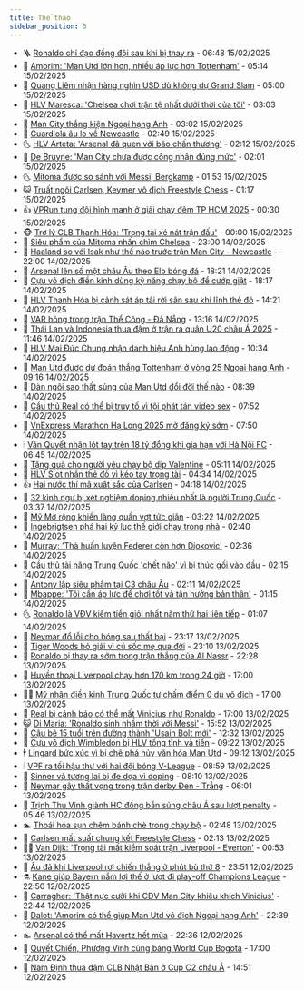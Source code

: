 ```yaml
---
title: Thể thao
sidebar_position: 5
---
```


<!-- vnexpress-the-thao:START -->
- 🪜 [Ronaldo chỉ đạo đồng đội sau khi bị thay ra](https://vnexpress.net/ronaldo-chi-dao-dong-doi-sau-khi-bi-thay-ra-4849875.html) - 06:48 15/02/2025
- 🦩 [Amorim: &#39;Man Utd lớn hơn, nhiều áp lực hơn Tottenham&#39;](https://vnexpress.net/amorim-man-utd-lon-hon-nhieu-ap-luc-hon-tottenham-4849845.html) - 05:14 15/02/2025
- 🧰 [Quang Liêm nhận hàng nghìn USD dù không dự Grand Slam](https://vnexpress.net/quang-liem-nhan-hang-nghin-usd-du-khong-du-grand-slam-4849786.html) - 05:00 15/02/2025
- 🤗 [HLV Maresca: &#39;Chelsea chơi trận tệ nhất dưới thời của tôi&#39;](https://vnexpress.net/hlv-maresca-chelsea-choi-tran-te-nhat-duoi-thoi-cua-toi-4849827.html) - 03:03 15/02/2025
- 🥳 [Man City thắng kiện Ngoại hạng Anh](https://vnexpress.net/man-city-thang-kien-ngoai-hang-anh-4849803.html) - 03:02 15/02/2025
- 🦣 [Guardiola âu lo về Newcastle](https://vnexpress.net/guardiola-au-lo-ve-newcastle-4849770.html) - 02:49 15/02/2025
- 🌜 [HLV Arteta: &#39;Arsenal đã quen với bão chấn thương&#39;](https://vnexpress.net/hlv-arteta-arsenal-da-quen-voi-bao-chan-thuong-4849778.html) - 02:12 15/02/2025
- 🫶 [De Bruyne: &#39;Man City chưa được công nhận đúng mức&#39;](https://vnexpress.net/de-bruyne-man-city-chua-duoc-cong-nhan-dung-muc-4849779.html) - 02:01 15/02/2025
- 🌜 [Mitoma được so sánh với Messi, Bergkamp](https://vnexpress.net/mitoma-duoc-so-sanh-voi-messi-bergkamp-4849796.html) - 01:53 15/02/2025
- 😺 [Truất ngôi Carlsen, Keymer vô địch Freestyle Chess](https://vnexpress.net/truat-ngoi-carlsen-keymer-vo-dich-freestyle-chess-4849774.html) - 01:17 15/02/2025
- 👍 [VPRun tung đội hình mạnh ở giải chạy đêm TP HCM 2025](https://vnexpress.net/vprun-tung-doi-hinh-manh-o-giai-chay-dem-tp-hcm-2025-4849586.html) - 00:30 15/02/2025
- 🐵 [Trợ lý CLB Thanh Hóa: &#39;Trọng tài xé nát trận đấu&#39;](https://vnexpress.net/tro-ly-clb-thanh-hoa-trong-tai-xe-nat-tran-dau-4849741.html) - 00:00 15/02/2025
- 💫 [Siêu phẩm của Mitoma nhấn chìm Chelsea](https://vnexpress.net/sieu-pham-cua-mitoma-nhan-chim-chelsea-4849775.html) - 23:00 14/02/2025
- 🦆 [Haaland so với Isak như thế nào trước trận Man City - Newcastle](https://vnexpress.net/haaland-so-voi-isak-nhu-the-nao-truoc-tran-man-city-newcastle-4849296.html) - 22:00 14/02/2025
- 🙉 [Arsenal lên số một châu Âu theo Elo bóng đá](https://vnexpress.net/arsenal-len-so-mot-chau-au-theo-elo-bong-da-4849674.html) - 18:21 14/02/2025
- 📝 [Cựu vô địch điền kinh dùng kỹ năng chạy bộ để cướp giật](https://vnexpress.net/cuu-vo-dich-dien-kinh-dung-ky-nang-chay-bo-de-cuop-giat-4849625.html) - 18:17 14/02/2025
- 💯 [HLV Thanh Hóa bị cảnh sát áp tải rời sân sau khi lĩnh thẻ đỏ](https://vnexpress.net/hlv-thanh-hoa-bi-canh-sat-ap-tai-roi-san-sau-khi-linh-the-do-4849717.html) - 14:21 14/02/2025
- 🌈 [VAR hỏng trong trận Thể Công - Đà Nẵng](https://vnexpress.net/var-hong-trong-tran-the-cong-da-nang-4849697.html) - 13:16 14/02/2025
- 🦩 [Thái Lan và Indonesia thua đậm ở trận ra quân U20 châu Á 2025](https://vnexpress.net/thai-lan-va-indonesia-thua-dam-o-tran-ra-quan-u20-chau-a-2025-4849679.html) - 11:46 14/02/2025
- 🐲 [HLV Mai Đức Chung nhận danh hiệu Anh hùng lao động](https://vnexpress.net/hlv-mai-duc-chung-nhan-danh-hieu-anh-hung-lao-dong-4849676.html) - 10:34 14/02/2025
- 🌁 [Man Utd được dự đoán thắng Tottenham ở vòng 25 Ngoại hạng Anh](https://vnexpress.net/man-utd-duoc-du-doan-thang-tottenham-o-vong-25-ngoai-hang-anh-4849523.html) - 09:16 14/02/2025
- 💯 [Dàn ngôi sao thất sủng của Man Utd đổi đời thế nào](https://vnexpress.net/dan-ngoi-sao-that-sung-cua-man-utd-doi-doi-the-nao-4849484.html) - 08:39 14/02/2025
- 🌝 [Cầu thủ Real có thể bị truy tố vì tội phát tán video sex](https://vnexpress.net/cau-thu-real-co-the-bi-truy-to-vi-toi-phat-tan-video-sex-4849274.html) - 07:52 14/02/2025
- 🤖 [VnExpress Marathon Hạ Long 2025 mở đăng ký sớm](https://vnexpress.net/vnexpress-marathon-ha-long-2025-mo-dang-ky-som-4849588.html) - 07:50 14/02/2025
- 🕯 [Văn Quyết nhận lót tay trên 18 tỷ đồng khi gia hạn với Hà Nội FC](https://vnexpress.net/van-quyet-nhan-lot-tay-tren-18-ty-dong-khi-gia-han-voi-ha-noi-fc-4849537.html) - 06:45 14/02/2025
- 🧰 [Tặng quà cho người yêu chạy bộ dịp Valentine](https://vnexpress.net/tang-qua-cho-nguoi-yeu-chay-bo-dip-valentine-4849501.html) - 05:11 14/02/2025
- 🥳 [HLV Slot nhận thẻ đỏ vì kéo tay trọng tài](https://vnexpress.net/hlv-slot-nhan-the-do-vi-keo-tay-trong-tai-4849450.html) - 04:34 14/02/2025
- 👍 [Hai nước thí mã xuất sắc của Carlsen](https://vnexpress.net/hai-nuoc-thi-ma-xuat-sac-cua-carlsen-4849455.html) - 04:18 14/02/2025
- 💪 [32 kình ngư bị xét nghiệm doping nhiều nhất là người Trung Quốc](https://vnexpress.net/32-kinh-ngu-bi-xet-nghiem-doping-nhieu-nhat-la-nguoi-trung-quoc-4849397.html) - 03:37 14/02/2025
- 👹 [Mỹ Mở rộng khiến làng quần vợt tức giận](https://vnexpress.net/my-mo-rong-khien-lang-quan-vot-tuc-gian-4849416.html) - 03:22 14/02/2025
- 🧰 [Ingebrigtsen phá hai kỷ lục thế giới chạy trong nhà](https://vnexpress.net/ingebrigtsen-pha-hai-ky-luc-the-gioi-chay-trong-nha-4849358.html) - 02:40 14/02/2025
- 🚀 [Murray: &#39;Thà huấn luyện Federer còn hơn Djokovic&#39;](https://vnexpress.net/murray-tha-huan-luyen-federer-con-hon-djokovic-4849324.html) - 02:36 14/02/2025
- 🎃 [Cầu thủ tài năng Trung Quốc &#39;chết não&#39; vì bị thúc gối vào đầu](https://vnexpress.net/cau-thu-tai-nang-trung-quoc-chet-nao-vi-bi-thuc-goi-vao-dau-4849330.html) - 02:15 14/02/2025
- 🧰 [Antony lập siêu phẩm tại C3 châu Âu](https://vnexpress.net/antony-lap-sieu-pham-tai-c3-chau-au-4849476.html) - 02:11 14/02/2025
- 👀 [Mbappe: &#39;Tôi cần áp lực để chơi tốt và tận hưởng bản thân&#39;](https://vnexpress.net/mbappe-toi-can-ap-luc-de-choi-tot-va-tan-huong-ban-than-4849321.html) - 01:15 14/02/2025
- 🌜 [Ronaldo là VĐV kiếm tiền giỏi nhất năm thứ hai liên tiếp](https://vnexpress.net/ronaldo-la-vdv-kiem-tien-gioi-nhat-nam-thu-hai-lien-tiep-4849318.html) - 01:07 14/02/2025
- 🫶 [Neymar đổ lỗi cho bóng sau thất bại](https://vnexpress.net/neymar-do-loi-cho-bong-sau-that-bai-4849313.html) - 23:17 13/02/2025
- 🦄 [Tiger Woods bỏ giải vì cú sốc mẹ qua đời](https://vnexpress.net/tiger-woods-bo-giai-vi-cu-soc-me-qua-doi-4849315.html) - 23:10 13/02/2025
- 🥳 [Ronaldo bị thay ra sớm trong trận thắng của Al Nassr](https://vnexpress.net/ronaldo-bi-thay-ra-som-trong-tran-thang-cua-al-nassr-4849314.html) - 22:28 13/02/2025
- 🐲 [Huyền thoại Liverpool chạy hơn 170 km trong 24 giờ](https://vnexpress.net/huyen-thoai-liverpool-chay-hon-170-km-trong-24-gio-4849280.html) - 17:00 13/02/2025
- 🧑‍🏫 [Mỹ nhân điền kinh Trung Quốc tự chấm điểm 0 dù vô địch](https://vnexpress.net/my-nhan-dien-kinh-trung-quoc-tu-cham-diem-0-du-vo-dich-4849276.html) - 17:00 13/02/2025
- 🤔 [Real bị cảnh báo có thể mất Vinicius như Ronaldo](https://vnexpress.net/real-bi-canh-bao-co-the-mat-vinicius-nhu-ronaldo-4849207.html) - 17:00 13/02/2025
- 😺 [Di Maria: &#39;Ronaldo sinh nhầm thời với Messi&#39;](https://vnexpress.net/di-maria-ronaldo-sinh-nham-thoi-voi-messi-4849287.html) - 15:52 13/02/2025
- 💪 [Cậu bé 15 tuổi trên đường thành &#39;Usain Bolt mới&#39;](https://vnexpress.net/cau-be-15-tuoi-tren-duong-thanh-usain-bolt-moi-4849158.html) - 12:32 13/02/2025
- 💼 [Cựu vô địch Wimbledon bị HLV tống tình và tiền](https://vnexpress.net/cuu-vo-dich-wimbledon-bi-hlv-tong-tinh-va-tien-4849216.html) - 09:22 13/02/2025
- 🕴 [Lingard bức xúc vì bị chê phá hủy văn hóa Man Utd](https://vnexpress.net/lingard-buc-xuc-vi-bi-che-pha-huy-van-hoa-man-utd-4849205.html) - 09:12 13/02/2025
- 🕯 [VPF ra tối hậu thư với hai đội bóng V-League](https://vnexpress.net/vpf-ra-toi-hau-thu-voi-hai-doi-bong-v-league-4849186.html) - 08:59 13/02/2025
- 📝 [Sinner và tương lai bị đe dọa vì doping](https://vnexpress.net/sinner-va-tuong-lai-bi-de-doa-vi-doping-4849152.html) - 08:10 13/02/2025
- 🧐 [Neymar gây thất vọng trong trận derby Đen - Trắng](https://vnexpress.net/neymar-gay-that-vong-trong-tran-derby-den-trang-4849060.html) - 06:01 13/02/2025
- 🙉 [Trịnh Thu Vinh giành HC đồng bắn súng châu Á sau lượt penalty](https://vnexpress.net/trinh-thu-vinh-gianh-hc-dong-ban-sung-chau-a-sau-luot-penalty-4849077.html) - 05:46 13/02/2025
- 🏊 [Thoái hóa sụn chêm bánh chè trong chạy bộ](https://vnexpress.net/thoai-hoa-sun-chem-banh-che-trong-chay-bo-4848923.html) - 02:48 13/02/2025
- 🌊 [Carlsen mất suất chung kết Freestyle Chess](https://vnexpress.net/carlsen-mat-suat-chung-ket-freestyle-chess-4848920.html) - 02:13 13/02/2025
- 👨‍🏫 [Van Dijk: &#39;Trọng tài mất kiểm soát trận Liverpool - Everton&#39;](https://vnexpress.net/van-dijk-trong-tai-mat-kiem-soat-tran-liverpool-everton-4848893.html) - 00:53 13/02/2025
- 🥷 [Ẩu đả khi Liverpool rơi chiến thắng ở phút bù thứ 8](https://vnexpress.net/au-da-khi-liverpool-roi-chien-thang-o-phut-bu-thu-8-4848883.html) - 23:51 12/02/2025
- ⚗️ [Kane giúp Bayern nắm lợi thế ở lượt đi play-off Champions League](https://vnexpress.net/kane-giup-bayern-nam-loi-the-o-luot-di-play-off-champions-league-4848878.html) - 22:50 12/02/2025
- 🌮 [Carragher: &#39;Thật nực cười khi CĐV Man City khiêu khích Vinicius&#39;](https://vnexpress.net/carragher-that-nuc-cuoi-khi-cdv-man-city-khieu-khich-vinicius-4848877.html) - 22:44 12/02/2025
- 🤩 [Dalot: &#39;Amorim có thể giúp Man Utd vô địch Ngoại hạng Anh&#39;](https://vnexpress.net/dalot-amorim-co-the-giup-man-utd-vo-dich-ngoai-hang-anh-4848876.html) - 22:39 12/02/2025
- 🏊 [Arsenal có thể mất Havertz hết mùa](https://vnexpress.net/arsenal-co-the-mat-havertz-het-mua-4848875.html) - 22:36 12/02/2025
- 🐎 [Quyết Chiến, Phương Vinh cùng bảng World Cup Bogota](https://vnexpress.net/quyet-chien-phuong-vinh-cung-bang-world-cup-bogota-4848829.html) - 17:00 12/02/2025
- 💫 [Nam Định thua đậm CLB Nhật Bản ở Cup C2 châu Á](https://vnexpress.net/nam-dinh-thua-dam-clb-nhat-ban-o-cup-c2-chau-a-4848794.html) - 14:51 12/02/2025<!-- vnexpress-the-thao:END -->
